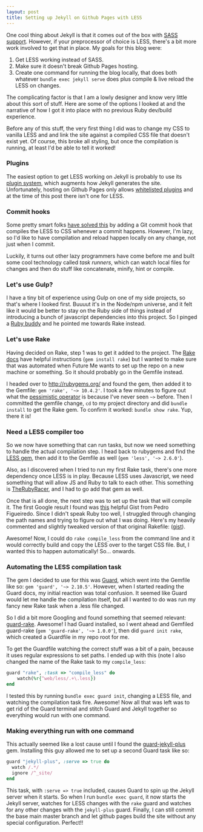 ```yaml
---
layout: post
title: Setting up Jekyll on Github Pages with LESS
---
```


One cool thing about Jekyll is that it comes out of the box with [SASS support](http://jekyllrb.com/docs/assets/). However, if your preprocessor of choice is LESS, there's a bit more work involved to get that in place. My goals for this blog were:

1. Get LESS working instead of SASS.
2. Make sure it doesn't break Github Pages hosting.
3. Create one command for running the blog locally, that does both whatever `bundle exec jekyll serve` does plus compile & live reload the LESS on changes.

The complicating factor is that I am a lowly designer and know very little about this sort of stuff. Here are some of the options I looked at and the narrative of how I got it into place with no previous Ruby dev/build experience.

Before any of this stuff, the very first thing I did was to change my CSS to vanilla LESS and and link the site against a compiled CSS file that doesn't exist yet. Of course, this broke all styling, but once the compilation is running, at least I'd be able to tell it worked!

### Plugins

The easiest option to get LESS working on Jekyll is probably to use its [plugin system](http://jekyllrb.com/docs/plugins/), which augments how Jekyll generates the site. Unfortunately, hosting on Github Pages only allows [whitelisted plugins](https://help.github.com/articles/using-jekyll-plugins-with-github-pages/) and at the time of this post there isn't one for LESS.

### Commit hooks

Some pretty smart folks [have solved this](https://www.benburwell.com/posts/less-file-compilation-for-jekyll-github-pages/) by adding a Git commit hook that compiles the LESS to CSS whenever a commit happens. However, I'm lazy, so I'd like to have  compilation and reload happen locally on any change, not just when I commit.

Luckily, it turns out other lazy programmers have come before me and built some cool technology called _task runners_, which can watch local files for changes and then do stuff like concatenate, minify, hint or compile.

### Let's use Gulp?

I have a tiny bit of experience using Gulp on one of my side projects, so that's where I looked first. Buuuut it's in the Node/npm universe, and it felt like it would be better to stay on the Ruby side of things instead of introducing a bunch of javascript dependencies into this project. So I pinged a [Ruby buddy](https://twitter.com/patrick_turley) and he pointed me towards Rake instead.

### Let's use Rake

Having decided on Rake, step 1 was to get it added to the project. The [Rake docs](http://docs.seattlerb.org/rake/) have helpful instructions (`gem install rake`) but I wanted to make sure that was automated when Future Me wants to set up the repo on a new machine or something. So it should probably go in the Gemfile instead.

I headed over to http://rubygems.org/ and found the gem, then added it to the Gemfile: `gem 'rake', '~> 10.4.2'`. I took a few minutes to figure out what the [pessimistic operator](http://robots.thoughtbot.com/rubys-pessimistic-operator) is because I've never seen `~>` before. Then I committed the gemfile change, `cd` to my project directory and did `bundle install` to get the Rake gem. To confirm it worked: `bundle show rake`. Yup, there it is!

### Need a LESS compiler too

So we now have something that can run tasks, but now we need something to handle the actual compilation step. I head back to rubygems and find the [LESS gem](http://rubygems.org/gems/less), then add it to the Gemfile as well (`gem 'less', '~> 2.6.0'`).

Also, as I discovered when I tried to run my first Rake task, there's one more dependency once LESS is in play. Because LESS uses Javascript, we need something that will allow JS and Ruby to talk to each other. This something is [TheRubyRacer](https://rubygems.org/gems/therubyracer), and I had to go add that gem as well.

Once that is all done, the next step was to set up the task that will compile it. The first Google result I found was [this](https://gist.github.com/pfig/1969062) helpful Gist from Pedro Figueiredo. Since I didn't speak Ruby too well, I struggled through changing the path names and trying to figure out what I was doing. Here's my heavily commented and slightly tweaked version of that original Rakefile: ([gist](https://gist.github.com/mniebling/62e7b2672212595415fb)).

Awesome! Now, I could do `rake compile_less` from the command line and it would correctly build and copy the LESS over to the target CSS file. But, I wanted this to happen automatically! So... onwards.

### Automating the LESS compilation task
The gem I decided to use for this was [Guard](https://rubygems.org/gems/guard), which went into the Gemfile like so: `gem 'guard', '~> 2.10.5'`. However, when I started reading the Guard docs, my initial reaction was total confusion. It seemed like Guard would let me handle the compilation itself, but all I wanted to do was run my fancy new Rake task when a .less file changed.

So I did a bit more Googling and found something that seemed relevant: [guard-rake](https://github.com/rubyist/guard-rake). Awesome! I had Guard installed, so I went ahead and Gemfiled guard-rake (`gem 'guard-rake', '~> 1.0.0'`), then did `guard init rake`, which created a Guardfile in my repo root for me.

To get the Guardfile watching the correct stuff was a bit of a pain, because it uses regular expressions to set paths. I ended up with this (note I also changed the name of the Rake task to my `compile_less`:

```ruby
guard "rake", :task => "compile_less" do
	watch(%r{^web/less/.+\.less})
end
```

I tested this by running `bundle exec guard init`, changing a LESS file, and watching the compilation task fire. Awesome! Now all that was left was to get rid of the Guard terminal and stitch Guard and Jekyll together so everything would run with one command.

### Making everything run with one command
This actually seemed like a lost cause until I found the [guard-jekyll-plus](https://github.com/imathis/guard-jekyll-plus) gem. Installing this guy allowed me to set up a second Guard task like so:

```ruby
guard "jekyll-plus", :serve => true do
  watch /.*/
  ignore /^_site/
end
```

This task, with `:serve => true` included, causes Guard to spin up the Jekyll server when it starts. So when I run `bundle exec guard`, it now starts the Jekyll server, watches for LESS changes with the `rake` guard and watches for any other changes with the `jekyll-plus` guard. Finally, I can still commit the base main master branch and let github pages build the site without any special configuration. Perfect!!




